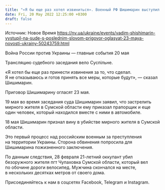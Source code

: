 ```yaml
---
title: "«Я бы еще раз хотел извиниться». Военный РФ Шишимарин выступил на суде с последним словом, приговор огласят 23 мая"
date: Fri, 20 May 2022 12:25:00 +0300
draft: false
---
```

Источник: Новое Время https://nv.ua/ukraine/events/vadim-shishimarin-vystupil-na-sude-s-poslednim-slovom-prigovor-oglasyat-23-maya-novosti-ukrainy-50243759.html


Война России против Украины — главные события 20 мая

 Трансляцию судебного заседания вело Суспільне.

«Я хотел бы еще раз принести извинения за то, что сделал. Я не отказываюсь и готов принять все меры, которые будут», — сказал Шишимарин.

Приговор Шишимарину огласят 23 мая.

19 мая во время заседания суда Шишимарин заявил, что застрелить мирного жителя в Сумской области ему приказал прапорщик и еще один человек, который находился вместе с ними в автомобиле.

18 мая Шишимарин признал вину в убийстве мирного жителя в Сумской области.

Это первый процесс над российским военным за преступления на территории Украины. Сторона обвинения попросила для Шишимарина пожизненного заключения.

По данным следствия, 28 февраля 21-летний оккупант убил безоружного жителя пгт Чупаховка Сумской области, который вел по обочине дороги велосипед. Мужчина скончался на месте, в нескольких десятках метров от своего дома.

Присоединяйтесь к нам в соцсетях Facebook, Telegram и Instagram.
